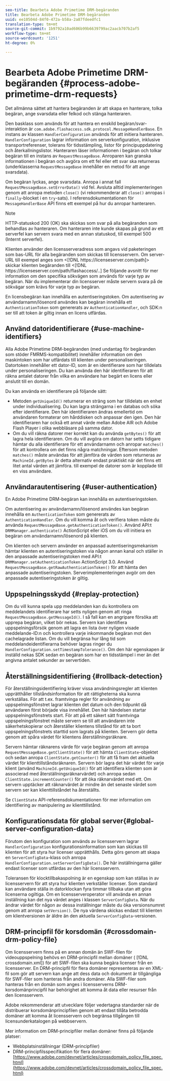 ```yaml
---
seo-title: Bearbeta Adobe Primetime DRM-begäranden
title: Bearbeta Adobe Primetime DRM-begäranden
uuid: ee10504d-84f0-472a-b58a-2a87fdeedfc1
translation-type: tm+mt
source-git-commit: 1b9792a10ad606b99b6639799ac2aacb707b2af5
workflow-type: tm+mt
source-wordcount: '1251'
ht-degree: 0%

---
```



# Bearbeta Adobe Primetime DRM-begäranden {#process-adobe-primetime-drm-requests}

Det allmänna sättet att hantera begäranden är att skapa en hanterare, tolka begäran, ange svarsdata eller felkod och stänga hanteraren.

Den basklass som används för att hantera en enskild begäran/svar-interaktion är `com.adobe.flashaccess.sdk.protocol.MessageHandlerBase`. En instans av klassen `HandlerConfiguration` används för att initiera hanteraren. `HandlerConfiguration` lagrar information om serverkonfiguration, inklusive transportreferenser, tolerans för tidsstämpling, listor för principuppdatering och återkallningslistor. Hanteraren läser informationen i begäran och tolkar begäran till en instans av  `RequestMessageBase`. Anroparen kan granska informationen i begäran och avgöra om ett fel eller ett svar ska returneras (underklasserna `RequestMessageBase` innehåller en metod för att ange svarsdata).

Om begäran lyckas, ange svarsdata. Anropa i annat fall `RequestMessageBase.setErrorData()` vid fel. Avsluta alltid implementeringen genom att anropa metoden `close()` (vi rekommenderar att `close()` anropas i `finally`-blocket i en `try`-sats). I referensdokumentationen för `MessageHandlerBase` API finns ett exempel på hur du anropar hanteraren.

>[!NOTE]
>
>HTTP-statuskod 200 (OK) ska skickas som svar på alla begäranden som behandlas av hanteraren. Om hanteraren inte kunde skapas på grund av ett serverfel kan servern svara med en annan statuskod, till exempel 500 (Internt serverfel).

Klienten använder den licensserveradress som angavs vid paketeringen som bas-URL för alla begäranden som skickas till licensservern. Om server-URL till exempel anges som &lt;[!DNL ht<span></span>tps://licenseserver.com/path]> skickar klienten begäranden till &lt;[!DNL ht<span></span>tps://licenseserver.com/path/flashaccess/..] Se följande avsnitt för mer information om den specifika sökvägen som används för varje typ av begäran. När du implementerar din licensserver måste servern svara på de sökvägar som krävs för varje typ av begäran.

En licensbegäran kan innehålla en autentiseringstoken. Om autentisering av användarnamn/lösenord användes kan begäran innehålla ett `AuthenticationToken` som genererats av `AuthenticationHandler`, och SDK:n ser till att token är giltig innan en licens utfärdas.

## Använd datoridentifierare {#use-machine-identifiers}

Alla Adobe Primetime DRM-begäranden (med undantag för begäranden som stöder FMRMS-kompatibilitet) innehåller information om den maskintoken som har utfärdats till klienten under personaliseringen. Datortoken innehåller ett dator-ID, som är en identifierare som har tilldelats under personaliseringen. Du kan använda den här identifieraren för att räkna antalet datorer från vilka en användare har begärt en licens eller anslutit till en domän.

Du kan använda en identifierare på följande sätt:

* Metoden `getUniqueId()` returnerar en sträng som har tilldelats en enhet under individualisering. Du kan lagra strängarna i en databas och söka efter identifierare. Den här identifieraren ändras emellertid om användaren formaterar om hårddisken och anpassar den igen. Den här identifieraren har också ett annat värde mellan Adobe AIR och Adobe Flash Player i olika webbläsare på samma dator.
* Om du vill räkna datorer mer korrekt kan du använda `getBytes()` för att lagra hela identifieraren. Om du vill avgöra om datorn har setts tidigare hämtar du alla identifierare för ett användarnamn och anropar `matches()` för att kontrollera om det finns några matchningar. Eftersom metoden `matches()` måste användas för att jämföra de värden som returneras av `MachineId.getBytes` är detta alternativ endast praktiskt när det finns ett litet antal värden att jämföra. till exempel de datorer som är kopplade till en viss användare.

## Användarautentisering {#user-authentication}

En Adobe Primetime DRM-begäran kan innehålla en autentiseringstoken.

Om autentisering av användarnamn/lösenord användes kan begäran innehålla en `AuthenticationToken` som genererats av `AuthenticationHandler`. Om du vill komma åt och verifiera token måste du använda `RequestMessageBase.getAuthenticationToken()`. Använd API:t `DRMManager.authenticate()` ActionScript eller iOS om du vill initiera en begäran om användarnamn/lösenord på klienten.

Om klienten och servern använder en anpassad autentiseringsmekanism hämtar klienten en autentiseringstoken via någon annan kanal och ställer in den anpassade autentiseringstoken med API:t `DRMManager.setAuthenticationToken` ActionScript 3.0. Använd `RequestMessageBase.getRawAuthenticationToken()` för att hämta den anpassade autentiseringstoken. Serverimplementeringen avgör om den anpassade autentiseringstoken är giltig.

## Uppspelningsskydd {#replay-protection}

Om du vill kunna spela upp meddelanden kan du kontrollera om meddelandets identifierare har setts nyligen genom att ringa `RequestMessageBase.getMessageId()`. I så fall kan en angripare försöka att upprepa begäran, vilket bör nekas. Servern kan identifiera uppspelningsförsök genom att lagra en lista över nyligen visade meddelande-ID:n och kontrollera varje inkommande begäran mot den cachelagrade listan. Om du vill begränsa hur lång tid som meddelandeidentifierarna behöver lagras ringer du `HandlerConfiguration.setTimestampTolerance()`. Om den här egenskapen är inställd nekas SDK sedan en begäran som har en tidsstämpel i mer än det angivna antalet sekunder av servertiden.

## Återställningsidentifiering {#rollback-detection}

För återställningsidentifiering kräver vissa användningsregler att klienten upprätthåller tillståndsinformation för att rättigheterna ska kunna verkställas. För att t.ex. framtvinga regler för användning av uppspelningsfönstret lagrar klienten det datum och den tidpunkt då användaren först började visa innehållet. Den här händelsen startar uppspelningsfönstrets start. För att på ett säkert sätt framtvinga uppspelningsfönstret måste servern se till att användaren inte säkerhetskopierar och återställer klientens tillstånd för att ta bort uppspelningsfönstrets starttid som lagrats på klienten. Servern gör detta genom att spåra värdet för klientens återställningsräknare.

Servern hämtar räknarens värde för varje begäran genom att anropa `RequestMessageBase.getClientState()` för att hämta `ClientState`-objektet och sedan anropa `ClientState.getCounter()` för att få fram det aktuella värdet för klienttillståndsräknaren. Servern bör lagra det här värdet för varje klient (använd `MachineId.getUniqueId()` för att identifiera klienten som är associerad med återställningsräknarvärdet) och anropa sedan `ClientState.incrementCounter()` för att öka räknarvärdet med ett. Om servern upptäcker att räknarvärdet är mindre än det senaste värdet som servern ser kan klienttillståndet ha återställts.

Se `ClientState` API-referensdokumentationen för mer information om identifiering av manipulering av klienttillstånd.

## Konfigurationsdata för global server{#global-server-configuration-data}

Förutom den konfiguration som används av licensservern lagrar `HandlerConfiguration` konfigurationsinformation som kan skickas till klienten för att styra hur licenser upprätthålls. Detta görs genom att skapa en `ServerConfigData`-klass och anropa `HandlerConfiguration.setServerConfigData()`. De här inställningarna gäller endast licenser som utfärdas av den här licensservern.

Toleransen för klocktillbakaspolning är en egenskap som kan ställas in av licensservern för att styra hur klienten verkställer licenser. Som standard kan användare ställa in datorklockan fyra timmar tillbaka utan att göra licenserna ogiltiga. Om en licensserveroperator vill använda en annan inställning kan det nya värdet anges i klassen `ServerConfigData`. När du ändrar värdet för någon av dessa inställningar måste du öka versionsnumret genom att anropa `setVersion()`. De nya värdena skickas endast till klienten om klientversionen är äldre än den aktuella `ServerConfigData`-versionen.

## DRM-principfil för korsdomän {#crossdomain-drm-policy-file}

Om licensservern finns på en annan domän än SWF-filen för videouppspelning behövs en DRM-principfil mellan domäner ( [!DNL crossdomain.xml]) för att SWF-filen ska kunna begära licenser från en licensserver. En DRM-principfil för flera domäner representeras av en XML-fil som gör att servern kan ange att dess data och dokument är tillgängliga för SWF-filer som hanteras från andra domäner. Alla SWF-filer som hanteras från en domän som anges i licensserverns DRM-korsdomänprincipfil har behörighet att komma åt data eller resurser från den licensservern.

Adobe rekommenderar att utvecklare följer vedertagna standarder när de distribuerar korsdomänprincipfilen genom att endast tillåta betrodda domäner att komma åt licensservern och begränsa tillgången till licensunderkatalogen på webbservern.

Mer information om DRM-principfiler mellan domäner finns på följande platser:

* Webbplatsinställningar (DRM-principfiler)
* DRM-principfilsspecifikation för flera domäner: [https://www.adobe.com/devnet/articles/crossdomain_policy_file_spec.html](https://www.adobe.com/devnet/articles/crossdomain_policy_file_spec.html)